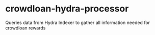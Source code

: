 # crowdloan-hydra-processor
Queries data from Hydra Indexer to gather all information needed for crowdloan rewards
